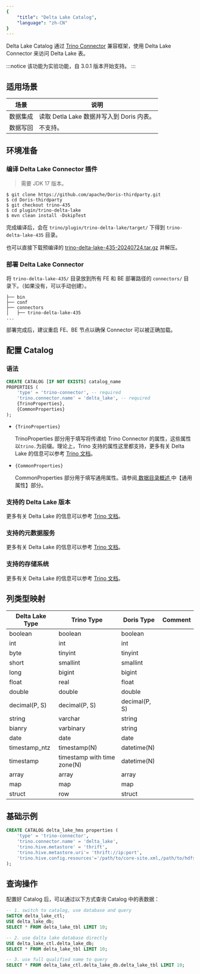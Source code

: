 ```yaml
---
{
    "title": "Delta Lake Catalog",
    "language": "zh-CN"
}
---
```


<!--
Licensed to the Apache Software Foundation (ASF) under one
or more contributor license agreements.  See the NOTICE file
distributed with this work for additional information
regarding copyright ownership.  The ASF licenses this file
to you under the Apache License, Version 2.0 (the
"License"); you may not use this file except in compliance
with the License.  You may obtain a copy of the License at

  http://www.apache.org/licenses/LICENSE-2.0

Unless required by applicable law or agreed to in writing,
software distributed under the License is distributed on an
"AS IS" BASIS, WITHOUT WARRANTIES OR CONDITIONS OF ANY
KIND, either express or implied.  See the License for the
specific language governing permissions and limitations
under the License.
-->

Delta Lake Catalog 通过 [Trino Connector](https://doris.apache.org/zh-CN/community/how-to-contribute/trino-connector-developer-guide/) 兼容框架，使用 Delta Lake Connector 来访问 Delta Lake 表。

:::notice
该功能为实验功能，自 3.0.1 版本开始支持。
:::

## 适用场景

| 场景 | 说明 |
| ---- | ------------------------------ |
| 数据集成 | 读取 Detla Lake 数据并写入到 Doris 内表。 |
| 数据写回 | 不支持。                           |

## 环境准备

### 编译 Delta Lake Connector 插件

> 需要 JDK 17 版本。

```shell
$ git clone https://github.com/apache/Doris-thirdparty.git
$ cd Doris-thirdparty
$ git checkout trino-435
$ cd plugin/trino-delta-lake
$ mvn clean install -DskipTest
```

完成编译后，会在 `trino/plugin/trino-delta-lake/target/` 下得到 `trino-delta-lake-435` 目录。

也可以直接下载预编译的 [trino-delta-lake-435-20240724.tar.gz](https://github.com/apache/doris-thirdparty/releases/download/trino-435-20240724/trino-delta-lake-435-20240724.tar.gz) 并解压。

### 部署 Delta Lake Connector

将 `trino-delta-lake-435/` 目录放到所有 FE 和 BE 部署路径的 `connectors/` 目录下。（如果没有，可以手动创建）。

```text
├── bin
├── conf
├── connectors
│   ├── trino-delta-lake-435
...
```

部署完成后，建议重启 FE、BE 节点以确保 Connector 可以被正确加载。

## 配置 Catalog

### 语法

```sql
CREATE CATALOG [IF NOT EXISTS] catalog_name
PROPERTIES (
    'type' = 'trino-connector', -- required
    'trino.connector.name' = 'delta_lake', -- required
    {TrinoProperties},
    {CommonProperties}
);
```

* `{TrinoProperties}`

  TrinoProperties 部分用于填写将传递给 Trino Connector 的属性，这些属性以`trino.`为前缀。理论上，Trino 支持的属性这里都支持，更多有关 Delta Lake 的信息可以参考 [Trino 文档](https://trino.io/docs/435/connector/delta-lake.html)。

* `{CommonProperties}`

  CommonProperties 部分用于填写通用属性。请参阅[ 数据目录概述 ](../catalog-overview.md)中【通用属性】部分。

### 支持的 Delta Lake 版本

更多有关 Delta Lake 的信息可以参考 [Trino 文档](https://trino.io/docs/435/connector/delta-lake.html)。

### 支持的元数据服务

更多有关 Delta Lake 的信息可以参考 [Trino 文档](https://trino.io/docs/435/connector/delta-lake.html)。

### 支持的存储系统

更多有关 Delta Lake 的信息可以参考 [Trino 文档](https://trino.io/docs/435/connector/delta-lake.html)。

## 列类型映射

| Delta Lake Type | Trino Type                  | Doris Type    | Comment |
| --------------- | --------------------------- | ------------- | ------- |
| boolean         | boolean                     | boolean       |         |
| int             | int                         | int           |         |
| byte            | tinyint                     | tinyint       |         |
| short           | smallint                    | smallint      |         |
| long            | bigint                      | bigint        |         |
| float           | real                        | float         |         |
| double          | double                      | double        |         |
| decimal(P, S)   | decimal(P, S)               | decimal(P, S) |         |
| string          | varchar                     | string        |         |
| bianry          | varbinary                   | string        |         |
| date            | date                        | date          |         |
| timestamp\_ntz  | timestamp(N)                | datetime(N)   |         |
| timestamp       | timestamp with time zone(N) | datetime(N)   |         |
| array           | array                       | array         |         |
| map             | map                         | map           |         |
| struct          | row                         | struct        |         |

## 基础示例

```sql
CREATE CATALOG delta_lake_hms properties ( 
    'type' = 'trino-connector', 
    'trino.connector.name' = 'delta_lake',
    'trino.hive.metastore' = 'thrift',
    'trino.hive.metastore.uri'= 'thrift://ip:port',
    'trino.hive.config.resources'='/path/to/core-site.xml,/path/to/hdfs-site.xml'
);
```

## 查询操作

配置好 Catalog 后，可以通过以下方式查询 Catalog 中的表数据：

```sql
-- 1. switch to catalog, use database and query
SWITCH delta_lake_ctl;
USE delta_lake_db;
SELECT * FROM delta_lake_tbl LIMIT 10;

-- 2. use dalta lake database directly
USE delta_lake_ctl.delta_lake_db;
SELECT * FROM delta_lake_tbl LIMIT 10;

-- 3. use full qualified name to query
SELECT * FROM delta_lake_ctl.delta_lake_db.delta_lake_tbl LIMIT 10;
```

